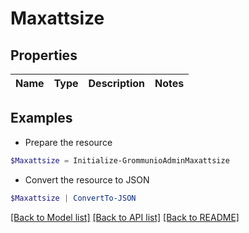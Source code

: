 # Maxattsize
## Properties

Name | Type | Description | Notes
------------ | ------------- | ------------- | -------------

## Examples

- Prepare the resource
```powershell
$Maxattsize = Initialize-GrommunioAdminMaxattsize 
```

- Convert the resource to JSON
```powershell
$Maxattsize | ConvertTo-JSON
```

[[Back to Model list]](../README.md#documentation-for-models) [[Back to API list]](../README.md#documentation-for-api-endpoints) [[Back to README]](../README.md)


